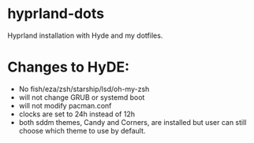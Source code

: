 # hyprland-dots
Hyprland installation with Hyde and my dotfiles.

# Changes to HyDE:
- No fish/eza/zsh/starship/lsd/oh-my-zsh
- will not change GRUB or systemd boot
- will not modify pacman.conf
- clocks are set to 24h instead of 12h
- both sddm themes, Candy and Corners, are installed but user can still choose which theme to use by default.
